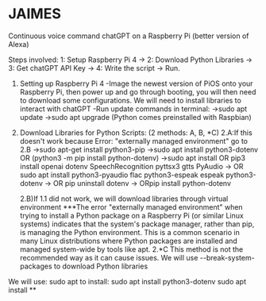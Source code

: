 # JAIMES
Continuous voice command chatGPT on a Raspberry Pi (better version of Alexa)

Steps involved:
1: Setup Raspberry Pi 4 -> 2: Download Python Libraries -> 3: Get chatGPT API Key -> 4: Write the script -> Run.

1) Setting up Raspberry Pi 4
   -Image the newest version of PiOS onto your Raspberry Pi, then power up and go through booting, you will then need to download some 
    configurations. We will need to install libraries to interact with chatGPT
   -Run update commands in terminal:
     ->sudo apt update
     ->sudo apt upgrade
     (Python comes preinstalled with Raspbian)
3) Download Libraries for Python Scripts: (2 methods: A, B, *C)
   2.A:If this doesn't work because Error: "externally managed environment" go to 2.B
     ->sudo apt-get install python3-pip
     ->sudo apt install python3-dotenv                 OR (python3 -m pip install python-dotenv) 
     ->sudo apt install                       OR pip3 install openai dotenv SpeechRecognition pyttsx3 gtts PyAudio
     ->                                                OR sudo apt install python3-pyaudio flac python3-espeak espeak python3-dotenv
     ->                                                OR pip uninstall dotenv
     ->                                                ORpip install python-dotenv
   
    2.B)If 1.1 did not work, we will download libraries through virtual environment
***The error "externally managed environment" when trying to install a Python package on a Raspberry Pi (or similar Linux systems)   indicates that the system's package manager, rather than pip, is managing the Python environment. This is a common scenario in many Linux distributions where Python packages are installed and managed system-wide by tools like apt. 
   2.*C This method is not the recommended way as it can cause issues. We will use --break-system-packages to download Python libraries
   
We will use: sudo apt to install:
             sudo apt install python3-dotenv 
             sudo apt install <install instructions>
**
